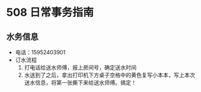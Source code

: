 # 508 日常事务指南

## 水务信息

* 电话：15952403901
* 订水流程
  1. 打电话给送水师傅，报上房间号，确定送水时间
  2. 水送到了之后，拿出打印机下方桌子空格中的黄色复写小本本，写上本次送水信息，将第一张撕下来给送水师傅。搞定！

